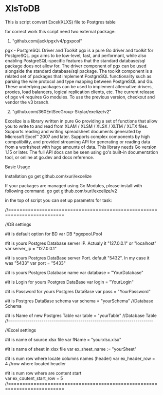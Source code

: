 # XlsToDB
This is script convert Excel(XLXS) file to Postgres table

for correct work this script need two external package:
1. "github.com/jack/pgx/v4/pgxpool"

pgx - PostgreSQL Driver and Toolkit
pgx is a pure Go driver and toolkit for PostgreSQL.
pgx aims to be low-level, fast, and performant, while also enabling PostgreSQL-specific features that the standard database/sql package does not allow for.
The driver component of pgx can be used alongside the standard database/sql package.
The toolkit component is a related set of packages that implement PostgreSQL functionality such as parsing the wire protocol and type mapping between PostgreSQL and Go. These underlying packages can be used to implement alternative drivers, proxies, load balancers, logical replication clients, etc.
The current release of pgx v4 requires Go modules. To use the previous version, checkout and vendor the v3 branch.

2. "github.com/360EntSecGroup-Skylar/exelize/v2"

Excelize is a library written in pure Go providing a set of functions that allow you to write to and read from XLAM / XLSM / XLSX / XLTM / XLTX files. Supports reading and writing spreadsheet documents generated by Microsoft Excel™ 2007 and later. Supports complex components by high compatibility, and provided streaming API for generating or reading data from a worksheet with huge amounts of data. This library needs Go version 1.15 or later. The full API docs can be seen using go's built-in documentation tool, or online at go.dev and docs reference.

Basic Usage

Installation
go get github.com/xuri/excelize

If your packages are managed using Go Modules, please install with following command.
go get github.com/xuri/excelize/v2


in the top of script you can set up parametrs for task:

//==========================================================================

//DB settings

#it is default option for BD 
var DB *pgxpool.Pool

#it is yours Postgres Database server IP. Actualy it "127.0.0.1" or "localhost"
var server_ip = "127.0.0.1"

#it is yours Postgres DataBase server Port. default "5432". In my case it was "5433"
var port = "5433"

#it is yours Postgres Database name
var database = "YourDatabase"

#it is Login for yours Postgres DataBase 
var login = "YourLogin"

#it is Password for yours Postgres DataBase
var pass = "YourPassword"

#it is Postgres DataBase schema
var schema = "yourSchema" //Database Schema

#it is Name of new Postgres Table
var table = "yourTable" //Database Table
//--------------------------------------------------------------------------

//Excel settings

#it is name of source xlsx file
var fName = "yourxlsx.xlsx"

#it is name of sheet in xlsx file
var ex_sheet_name := "yourSheet"

#it is num row where locate columns names (header)
var ex_header_row = 4 //row where located headler

#it is num row where are content start  
var ex_coutent_start_row = 5 
//==========================================================================

